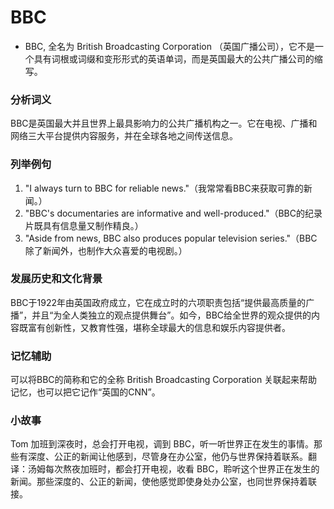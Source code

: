 # BBC

*   BBC, 全名为 British Broadcasting Corporation （英国广播公司），它不是一个具有词根或词缀和变形形式的英语单词，而是英国最大的公共广播公司的缩写。

  

### 分析词义

  

BBC是英国最大并且世界上最具影响力的公共广播机构之一。它在电视、广播和网络三大平台提供内容服务，并在全球各地之间传送信息。

  

### 列举例句

  

1.  "I always turn to BBC for reliable news."（我常常看BBC来获取可靠的新闻。）
2.  "BBC's documentaries are informative and well-produced."（BBC的纪录片既具有信息量又制作精良。）
3.  "Aside from news, BBC also produces popular television series."（BBC除了新闻外，也制作大众喜爱的电视剧。）

  

### 发展历史和文化背景

  

BBC于1922年由英国政府成立，它在成立时的六项职责包括“提供最高质量的广播”，并且“为全人类独立的观点提供舞台”。如今，BBC给全世界的观众提供的内容既富有创新性，又教育性强，堪称全球最大的信息和娱乐内容提供者。

  

### 记忆辅助

  

可以将BBC的简称和它的全称 British Broadcasting Corporation 关联起来帮助记忆，也可以把它记作“英国的CNN”。

  

### 小故事

  

Tom 加班到深夜时，总会打开电视，调到 BBC，听一听世界正在发生的事情。那些有深度、公正的新闻让他感到，尽管身在办公室，他仍与世界保持着联系。翻译：汤姆每次熬夜加班时，都会打开电视，收看 BBC，聆听这个世界正在发生的新闻。那些深度的、公正的新闻，使他感觉即使身处办公室，也同世界保持着联接。

